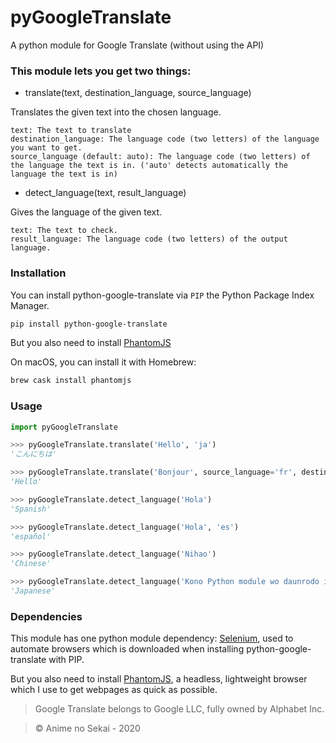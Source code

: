 # pyGoogleTranslate
 A python module for Google Translate (without using the API)

### This module lets you get two things:

- translate(text, destination_language, source_language)

Translates the given text into the chosen language.

    text: The text to translate
    destination_language: The language code (two letters) of the language you want to get.
    source_language (default: auto): The language code (two letters) of the language the text is in. ('auto' detects automatically the language the text is in)

- detect_language(text, result_language)

Gives the language of the given text.

    text: The text to check.
    result_language: The language code (two letters) of the output language.

### Installation
You can install python-google-translate via `PIP` the Python Package Index Manager.

```bash
pip install python-google-translate
```

But you also need to install [PhantomJS](https://phantomjs.org/download.html)

On macOS, you can install it with Homebrew:
```bash
brew cask install phantomjs
```


### Usage

```python
import pyGoogleTranslate

>>> pyGoogleTranslate.translate('Hello', 'ja')
'こんにちは'

>>> pyGoogleTranslate.translate('Bonjour', source_language='fr', destination_language='en')
'Hello'

>>> pyGoogleTranslate.detect_language('Hola')
'Spanish'

>>> pyGoogleTranslate.detect_language('Hola', 'es')
'español'

>>> pyGoogleTranslate.detect_language('Nihao')
'Chinese'

>>> pyGoogleTranslate.detect_language('Kono Python module wo daunrodo itadaki makoto ni arigatogozaimashita')
'Japanese'
```

### Dependencies

This module has one python module dependency: [Selenium](https://www.selenium.dev/), used to automate browsers which is downloaded when installing python-google-translate with PIP.

But you also need to install [PhantomJS](https://phantomjs.org/download.html), a headless, lightweight browser which I use to get webpages as quick as possible.



> Google Translate belongs to Google LLC, fully owned by Alphabet Inc.

> © Anime no Sekai - 2020